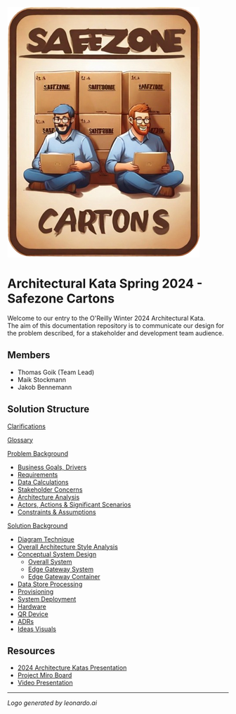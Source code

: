 ![Safezone Cartons](assets/images/safezone-cartons.png)

# Architectural Kata Spring 2024 - Safezone Cartons

Welcome to our entry to the O'Reilly Winter 2024 Architectural Kata.  
The aim of this documentation repository is to communicate our design for the problem described, for a stakeholder and development team audience.

## Members

- Thomas Goik (Team Lead)
- Maik Stockmann
- Jakob Bennemann

## Solution Structure
[Clarifications](Clarifications.md)

[Glossary](Glossary.md)

[Problem Background](Problem/README.md)

- [Business Goals, Drivers](Problem/BusinessGoalsDrivers.md)
- [Requirements](Problem/Requirements.md)
- [Data Calculations](Problem/DataCalculation.md)
- [Stakeholder Concerns](Problem/StakeholderConcerns.md)
- [Architecture Analysis](Problem/ArchitectureAnalysis.md)
- [Actors, Actions & Significant Scenarios](Problem/ActorsActions.md)
- [Constraints & Assumptions](Problem/ConstraintsAndAssumptions.md)

[Solution Background](Solution/README.md)

- [Diagram Technique](Solution/DiagramTechnique.md) 
- [Overall Architecture Style Analysis](Solution/ArchitecturePattern.md) 
- [Conceptual System Design](Solution/Conceptual.md) 
    - [Overall System](Solution/OverallSystem.md) 
    - [Edge Gateway System](Solution/EdgeGatewaylSystem.md)
    - [Edge Gateway Container](Solution/EdgeGatewayContainer.md)
- [Data Store Processing](Solution/DataStore.md) 
- [Provisioning](Solution/Provisioning.md) 
- [System Deployment](Solution/Deployment.md) 
- [Hardware](Solution/HardwareConnectivity.md) 
- [QR Device](Solution/QRDeviceRegistryFlow.md) 
- [ADRs](ADRs/README.md)
- [Ideas Visuals](ViewsAndPerspectives/README.md)

## Resources <a href='#' id='resources'></a>

- [2024 Architecture Katas Presentation](assets/docs/2024-spring-kick-off.pdf)
- [Project Miro Board](https://miro.com/app/board/uXjVNuLaflw=/?share_link_id=105993346647)
- [Video Presentation](assets/video/Safezone-Cartons-Presentation-720p.mp4) 
---

*Logo generated by leonardo.ai*